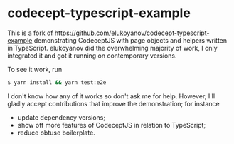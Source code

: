 # codecept-typescript-example

This is a fork of https://github.com/elukoyanov/codecept-typescript-example
demonstrating CodeceptJS with page objects and helpers written in TypeScript.
elukoyanov did the overwhelming majority of work, I only integrated it and got
it running on contemporary versions.

To see it work, run

```sh
$ yarn install && yarn test:e2e
```

I don't know how any of it works so don't ask me for help. However, I'll gladly accept contributions that improve the demonstration; for instance

- update dependency versions;
- show off more features of CodeceptJS in relation to TypeScript;
- reduce obtuse boilerplate.
